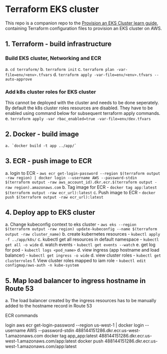 # Terraform EKS cluster

This repo is a companion repo to the [Provision an EKS Cluster learn guide](https://learn.hashicorp.com/terraform/kubernetes/provision-eks-cluster), containing
Terraform configuration files to provision an EKS cluster on AWS.


## 1. Terraform - build infrastructure

### Build EKS cluster, Networking and ECR
a. `cd terraform/`
b. `terraform init`
c. `terraform plan -var-file=env/<env>.tfvars`
d. `terraform apply -var-file=env/<env>.tfvars --auto-approve`

### Add k8s cluster roles for EKS cluster
 This cannot be deployed with the cluster and needs to be done seperately. By default the k8s cluster roles resources are disabled. They have to be enabled using command below for subsequent terraform apply commands.
e. `terraform apply -var rbac_enabled=true -var-file=env/dev.tfvars`

## 2. Docker - build image
    a. `docker build -t app ../app/`

## 3. ECR - push image to ECR
a. login to ECR - `aws ecr get-login-password --region $(terraform output -raw region) | docker login --username AWS --password-stdin $(terraform output -raw aws_account_id).dkr.ecr.$(terraform output -raw region).amazonaws.com`
b. Tag image for ECR - `docker tag app:latest $(terraform output -raw ecr_url):latest`
c. Push image to ECR - `docker push $(terraform output -raw ecr_url):latest`

## 4. Deploy app to EKS cluster
a. Change kubeconfig context to eks cluster - `aws eks --region $(terraform output -raw region) update-kubeconfig --name $(terraform output -raw cluster_name)`
b. create kubernetes resources - `kubectl apply -f ../app/k8s/`
c. kubectl get all resources in default namespace - `kubectl get all -o wide`
d. watch events - `kubectl get events --watch`
e. get log for pod - `kubectl logs <pod_name>`
d. view ingress (app hostname and load balancer) - `kubectl get ingress -o wide`
d. view cluster roles - `kubectl get clusterroles`
f. View cluster roles mapped to iam role - `kubectl edit configmap/aws-auth -n kube-system`

## 5. Map load balancer to ingress hostname in Route 53
a. The load balancer created by the ingress resources has to be manually added to the hostname record in Route 53 


ECR commands

login
aws ecr get-login-password --region us-west-1 | docker login --username AWS --password-stdin 488144151286.dkr.ecr.us-west-1.amazonaws.com
docker tag app_app:latest 488144151286.dkr.ecr.us-west-1.amazonaws.com/app:latest
docker push 488144151286.dkr.ecr.us-west-1.amazonaws.com/app:latest

